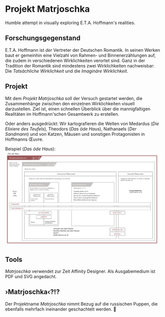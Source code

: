 # Projekt Matrjoschka
Humble attempt in visually exploring E.T.A. Hoffmann's realities.

## Forschungsgegenstand
E.T.A. Hoffmann ist *der* Vertreter der Deutschen Romantik. In seinen Werken baut er gemeinhin eine Vielzahl von Rahmen- und Binnenerzählungen auf, die zudem in verschiedenen Wirklichkeiten verortet sind. Ganz in der Tradition der Romantik sind mindestens zwei Wirklichkeiten nachweisbar: Die *Tatsächliche Wirklichkeit* und die *Imaginäre Wirklichkeit*. 

## Projekt
Mit dem *Projekt Matrjoschka* soll der Versuch gestartet werden, die Zusammenhänge zwischen den einzelnen Wirklichkeiten visuell darzustellen. Ziel ist, einen schnellen Überblick über die mannigfaltigen Realitäten im Hoffmann'schen Gesamtwerk zu erstellen. 

Oder anders ausgedrückt: Wir kartografieren die Welten von Medardus (*Die Elixiere des Teufels*), Theodors (*Das öde Haus*), Nathanaels (*Der Sandmann*) und von Katzen, Mäusen und sonstigen Protagonisten in Hoffmanns Œuvre.  

Beispiel (*Das öde Haus*):
![Alt text](img/DasOedeHaus.jpg?raw=true "Infografik Das öde Haus")

## Tools
*Matrjoschka* verwendet zur Zeit Affinity Designer. Als Ausgabemedium ist PDF und SVG angedacht. 

## ›Matrjoschka‹?!?
Der Projektname *Matrjoschka* nimmt Bezug auf die russischen Puppen, die ebenfalls mehrfach ineinander geschachtelt werden. 
:dolls:
